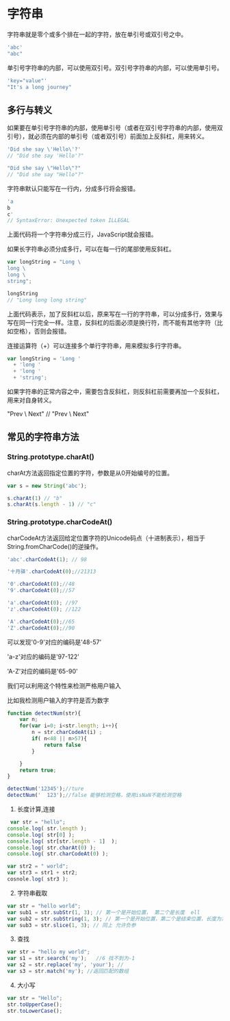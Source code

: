 # 字符串

字符串就是零个或多个排在一起的字符，放在单引号或双引号之中。

```js
'abc'
"abc"
```

单引号字符串的内部，可以使用双引号。双引号字符串的内部，可以使用单引号。

```js
'key="value"'
"It's a long journey"
```

## 多行与转义

如果要在单引号字符串的内部，使用单引号（或者在双引号字符串的内部，使用双引号），就必须在内部的单引号（或者双引号）前面加上反斜杠，用来转义。

```js
'Did she say \'Hello\'?'
// "Did she say 'Hello'?"

"Did she say \"Hello\"?"
// "Did she say "Hello"?"
```

字符串默认只能写在一行内，分成多行将会报错。

```js
'a
b
c'
// SyntaxError: Unexpected token ILLEGAL
```

上面代码将一个字符串分成三行，JavaScript就会报错。

如果长字符串必须分成多行，可以在每一行的尾部使用反斜杠。

```js
var longString = "Long \
long \
long \
string";

longString
// "Long long long string"
```

上面代码表示，加了反斜杠以后，原来写在一行的字符串，可以分成多行，效果与写在同一行完全一样。注意，反斜杠的后面必须是换行符，而不能有其他字符（比如空格），否则会报错。

连接运算符（+）可以连接多个单行字符串，用来模拟多行字符串。

```js
var longString = 'Long '
  + 'long '
  + 'long '
  + 'string';
```

如果字符串的正常内容之中，需要包含反斜杠，则反斜杠前需要再加一个反斜杠，用来对自身转义。

"Prev \\ Next"
// "Prev \ Next"


## 常见的字符串方法


### String.prototype.charAt()

charAt方法返回指定位置的字符，参数是从0开始编号的位置。

```js
var s = new String('abc');

s.charAt(1) // "b"
s.charAt(s.length - 1) // "c"
```

###  String.prototype.charCodeAt()

charCodeAt方法返回给定位置字符的Unicode码点（十进制表示），相当于String.fromCharCode()的逆操作。

```js
'abc'.charCodeAt(1); // 98

'十月驿'.charCodeAt(0);//21313

'0'.charCodeAt(0);//48
'9'.charCodeAt(0);//57

'a'.charCodeAt(0); //97
'z'.charCodeAt(0); //122

'A'.charCodeAt(0);//65
'Z'.charCodeAt(0);//90
```

可以发现'0-9'对应的编码是'48-57'

'a-z'对应的编码是'97-122'

'A-Z'对应的编码是'65-90'

我们可以利用这个特性来检测严格用户输入

比如我检测用户输入的字符是否为数字
```js
function detectNum(str){
    var n;
    for(var i=0; i<str.length; i++){
        n = str.charCodeAt(i) ;
        if( n<48 || n>57){
            return false
        }

    }
    return true;
}

detectNum('12345');//ture
detectNum('  123');//false 能够检测空格，使用isNaN不能检测空格
```




1. 长度计算,连接

```js
 var str = "hello";
console.log( str.length );
console.log( str[0] );
console.log( str[str.length - 1]  );
console.log( str.charAt(0) );
console.log( str.charCodeAt(0) );

var str2 = " world";
var str3 = str1 + str2;
cosnole.log( str3 );
```

2. 字符串截取

```js
var str = "hello world";
var sub1 = str.subStr(1, 3); // 第一个是开始位置， 第二个是长度  ell
var sub2 = str.subString(1, 3); // 第一个是开始位置，第二个是结束位置，长度为第二个－第一个  el
var sub3 = str.slice(1, 3); // 同上 允许负参
```

3. 查找

```js
var str = "hello my world";
var s1 = str.search('my');   //6 找不到为-1
var s2 = str.replace('my', 'your'); //
var s3 = str.match('my'); //返回匹配的数组
```

4. 大小写

```js
var str = "Hello";
str.toUpperCase();
str.toLowerCase();
```

